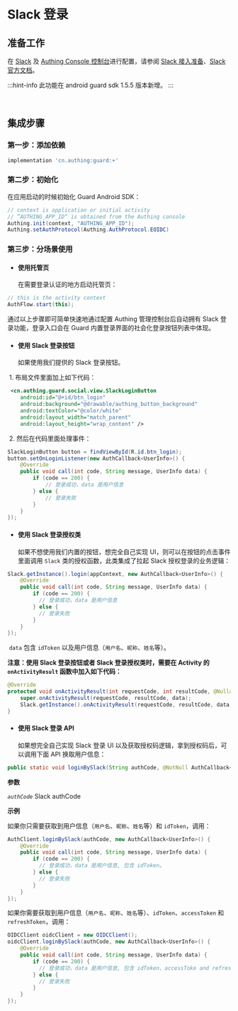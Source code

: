 # Slack 登录

<LastUpdated/>

## 准备工作

在 [Slack](https://api.slack.com/apps?) 及 [Authing Console 控制台](https://authing.cn/)进行配置，请参阅 [Slack 接入准备](../../../guides/connections/social/slack-mobile/README.md)、[Slack 官方文档](https://api.slack.com/authentication/sign-in-with-slack)。

:::hint-info
此功能在 android guard sdk 1.5.5 版本新增。
:::

<br>

## 集成步骤

### 第一步：添加依赖

```groovy
implementation 'cn.authing:guard:+'
```

### 第二步：初始化

在应用启动的时候初始化 Guard Android SDK：

```java
// context is application or initial activity
// ”AUTHING_APP_ID“ is obtained from the Authing console
Authing.init(context, "AUTHING_APP_ID");
Authing.setAuthProtocol(Authing.AuthProtocol.EOIDC)
```

### 第三步：分场景使用

- #### 使用托管页
  在需要登录认证的地方启动托管页：
```java
// this is the activity context
AuthFlow.start(this);
```

通过以上步骤即可简单快速地通过配置 Authing 管理控制台后自动拥有 Slack 登录功能，登录入口会在 Guard 内置登录界面的社会化登录按钮列表中体现。

- #### 使用 Slack 登录按钮
    如果使用我们提供的 Slack 登录按钮。

​		1. 布局文件里面加上如下代码：

```xml
 <cn.authing.guard.social.view.SlackLoginButton
    android:id="@+id/btn_login"
    android:background="@drawable/authing_button_background"
    android:textColor="@color/white"
    android:layout_width="match_parent"
    android:layout_height="wrap_content" />
```

​		2. 然后在代码里面处理事件：

```java
SlackLoginButton button = findViewById(R.id.btn_login);
button.setOnLoginListener(new AuthCallback<UserInfo>() {
    @Override
    public void call(int code, String message, UserInfo data) {
      	if (code == 200) {
        	// 登录成功，data 是用户信息
       	} else {
        	// 登录失败
      	}
    }
});
```

- #### 使用 Slack 登录授权类
  如果不想使用我们内置的按钮，想完全自己实现 UI，则可以在按钮的点击事件里面调用 `Slack` 类的授权函数，此类集成了拉起 Slack 授权登录的业务逻辑：

```java
Slack.getInstance().login(appContext, new AuthCallback<UserInfo>() {
    @Override
    public void call(int code, String message, UserInfo data) {
        if (code == 200) {
          // 登录成功，data 是用户信息
        } else {
          // 登录失败
        }
    }
});
```

​	`data` 包含 `idToken` 以及用户信息（`用户名`、`昵称`、`姓名`等）。

**注意：使用 Slack 登录按钮或者 Slack 登录授权类时，需要在 Activity 的 `onActivityResult` 函数中加入如下代码：**

```java
@Override
protected void onActivityResult(int requestCode, int resultCode, @Nullable Intent data) {
    super.onActivityResult(requestCode, resultCode, data);
    Slack.getInstance().onActivityResult(requestCode, resultCode, data);
}
```

- #### 使用 Slack 登录 API 

  如果想完全自己实现 Slack 登录 UI 以及获取授权码逻辑，拿到授权码后，可以调用下面 API 换取用户信息：

```java
public static void loginBySlack(String authCode, @NotNull AuthCallback<UserInfo> callback)
```

**参数**

*`authCode`* Slack authCode

**示例**

如果你只需要获取到用户信息（`用户名`、`昵称`、`姓名`等）和 `idToken`，调用：

```java
AuthClient.loginBySlack(authCode, new AuthCallback<UserInfo>() {
    @Override
    public void call(int code, String message, UserInfo data) {
        if (code == 200) {
          // 登录成功，data 是用户信息, 包含 idToken。
        } else {
          // 登录失败
        }
    }
});
```

如果你需要获取到用户信息（`用户名`、`昵称`、`姓名`等）、`idToken`、`accessToken` 和 `refreshToken`，调用：

```java
OIDCClient oidcClient = new OIDCClient();
oidcClient.loginBySlack(authCode, new AuthCallback<UserInfo>() {
    @Override
    public void call(int code, String message, UserInfo data) {
        if (code == 200) {
          // 登录成功，data 是用户信息, 包含 idToken、accessToke and refreshToken。
        } else {
          // 登录失败
        }
    }
});
```

